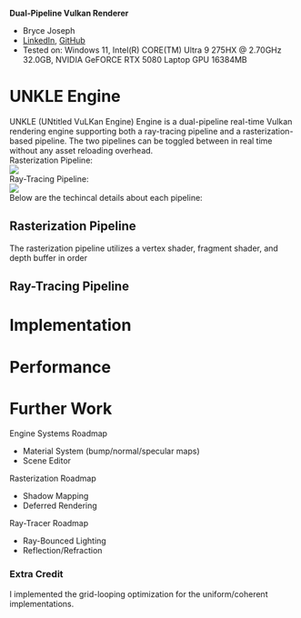 **Dual-Pipeline Vulkan Renderer**

* Bryce Joseph
* [LinkedIn](https://www.linkedin.com/in/brycejoseph/), [GitHub](https://github.com/brycej217)
* Tested on: Windows 11, Intel(R) CORE(TM) Ultra 9 275HX @ 2.70GHz 32.0GB, NVIDIA GeFORCE RTX 5080 Laptop GPU 16384MB

# UNKLE Engine
UNKLE (UNtitled VuLKan Engine) Engine is a dual-pipeline real-time Vulkan rendering engine supporting both a ray-tracing pipeline and a rasterization-based pipeline. The two pipelines can be toggled between in real time without any asset reloading overhead.  
Rasterization Pipeline:  
![](images/gif1.gif)  
Ray-Tracing Pipeline:  
![](images/boids.png)  
Below are the techincal details about each pipeline:

## Rasterization Pipeline
The rasterization pipeline utilizes a vertex shader, fragment shader, and depth buffer in order 

## Ray-Tracing Pipeline


# Implementation

# Performance


# Further Work
Engine Systems Roadmap
* Material System (bump/normal/specular maps)
* Scene Editor  

Rasterization Roadmap
* Shadow Mapping
* Deferred Rendering

Ray-Tracer Roadmap
* Ray-Bounced Lighting
* Reflection/Refraction

### Extra Credit
I implemented the grid-looping optimization for the uniform/coherent implementations.